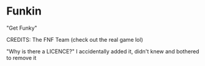 # Funkin
"Get Funky"

CREDITS: The FNF Team (check out the real game lol)

"Why is there a LICENCE?" I accidentally added it, didn't knew and bothered to remove it
